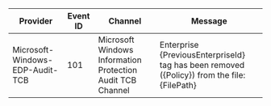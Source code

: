 Provider                         |  Event ID  |  Channel                                                     |  Message
---------------------------------|------------|--------------------------------------------------------------|---------------------------------------------------------------------------------------------
Microsoft-Windows-EDP-Audit-TCB  |  101       |  Microsoft Windows Information Protection Audit TCB Channel  |  Enterprise {PreviousEnterpriseId} tag has been removed ({Policy}) from the file: {FilePath}